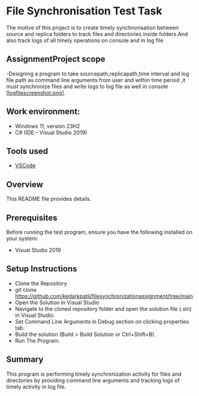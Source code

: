  #  File Synchronisation Test Task

The motive of this project is to create timely synchronisation between source and replica folders to track files and directories inside folders.And also track logs of all timely operations on console and in log file  

## AssignmentProject scope

-Designing a program to take sourcepath,replicapath,time interval and log file path as command line arguments from user and within time period ,it must synchronize files and write logs to log file as well in console [[logfilescreenshot.png](https://github.com/kedarkpatil/filesynchronizationassignment/tree/main/logfilescreenshot.png)].


## Work environment:
- Windows 11, version 23H2
-  C# (IDE:- Visual Studio  2019)

## Tools used
- [VSCode](https://code.visualstudio.com/)

      
## Overview
This README file provides details.

## Prerequisites
Before running the test program, ensure you have the following installed on your system:
- Visual Studio 2019


## Setup Instructions
- Clone the Repository
- git clone  https://github.com/kedarkpatil/filesynchronizationassignment/tree/main
- Open the Solution in Visual Studio
- Navigate to the cloned repository folder and open the solution file (.sln) in Visual Studio.
- Set Command Line Arguments in Debug section on clicking properties tab.
- Build the solution (Build > Build Solution or Ctrl+Shift+B).
- Run The Program.

## Summary
This program is performing timely synchronization activity for files and directories by providing command line arguments and tracking logs of timely activity in log file.

